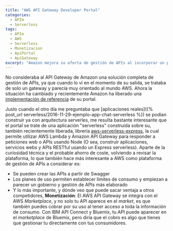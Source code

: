 ```yaml
---
title: "AWS API Gateway Developer Portal"
categories:
  - APIm
  - Serverless
tags:
  - APIm
  - AWS
  - Serverless
  - Monetizacion
  - ApiPortal
  - ApiGateway
excerpt: "Amazon mejora su oferta de gestión de APIs al incorporar un portal del desarrollador"
---
```


No consideraba al API Gateway de Amazon una solución completa de gestión de APIs, ya que cuando lo ví en el momento de su salida, se trataba de solo un gateway y parecía muy orientado al mundo AWS. 
Ahora la situación ha cambiado y recientemente Amazon ha liberado una [implementación de referencia](https://github.com/awslabs/aws-api-gateway-developer-portal) de su portal.

Justo cuando el otro día me preguntaba que [aplicaciones reales]({% post_url serverless/2016-11-29-ejemplo-app-chat-serverless %}) se podían construir ya con arquitectura serverles, me resulta bastante interesante que el portal se trate de una aplicación "serverless" construida sobre su, también recientemente liberada, librería [aws-serverless-express](https://github.com/awslabs/aws-serverless-express), la cual permite utilizar AWS Lambda y Amazon API Gateway para responder a peticiones web o APIs usando Node (O sea, construir aplicaciones, servicios webs y APIs RESTful usando un Express serverless).
Aparte de la curiosidad técnica y el probable ahorro de coste, volviendo a revisar la plataforma, lo que también hace más interesante a AWS como plataforma de gestión de APIs a considerar es:
* Se pueden crear las APIs a partir de Swagger
* Los planes de uso permiten establecer límites de consumo y empiezan a parecer un gobierno y gestión de APIs más elaborado
* Y lo más importante, y dónde veo que puede sacar ventaja a otros competidores, **Monetización**: El AWS API Gateway se integra con el AWS *Marketplace*, y no solo tu API aparece en el *market*, es que también puedes cobrar por su uso al tener acceso a toda la información de consumo. Con IBM API Connect y Bluemix, tu API puede aparecer en el *marketplace* de Bluemix, pero diría que el cobro es algo que tienes que gestionar tu directamente con tus consumidores. 